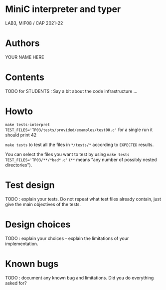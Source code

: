 # MiniC interpreter and typer
LAB3, MIF08 / CAP 2021-22


# Authors

YOUR NAME HERE

# Contents

TODO for STUDENTS : Say a bit about the code infrastructure ...

# Howto

`make tests-interpret TEST_FILES='TP03/tests/provided/examples/test00.c'` for a single run
it should print 42

`make tests` to test all the files in `*/tests/*` according to `EXPECTED` results.

You can select the files you want to test by using `make tests TEST_FILES='TP03/**/*bad*.c'` (`**` means
"any number of possibly nested directories").

# Test design 

TODO : explain your tests. Do not repeat what test files already contain, just give the main objectives of the tests.

# Design choices

TODO : explain your choices - explain the limitations of your implementation.

# Known bugs

TODO : document any known bug and limitations. Did you do everything asked for?
